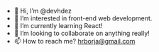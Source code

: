 - 👋 Hi, I’m @devhdez
- 👀 I’m interested in front-end web development.
- 🌱 I’m currently learning React!
- 💞️ I’m looking to collaborate on anything really!
- 📫 How to reach me? hrborja@gmail.com

<!---
devhdez/devhdez is a ✨ special ✨ repository because its `README.md` (this file) appears on your GitHub profile.
You can click the Preview link to take a look at your changes.
--->
